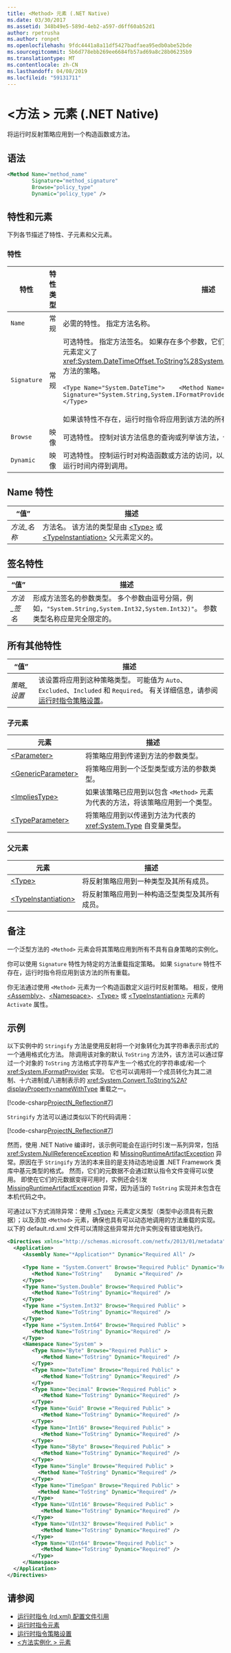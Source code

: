 ```yaml
---
title: <Method> 元素 (.NET Native)
ms.date: 03/30/2017
ms.assetid: 348b49e5-589d-4eb2-a597-d6ff60ab52d1
author: rpetrusha
ms.author: ronpet
ms.openlocfilehash: 9fdc4441a8a11df5427badfaea95edb0abe52bde
ms.sourcegitcommit: 5b6d778ebb269ee6684fb57ad69a8c28b06235b9
ms.translationtype: MT
ms.contentlocale: zh-CN
ms.lasthandoff: 04/08/2019
ms.locfileid: "59131711"
---
```

# <a name="method-element-net-native"></a>\<方法 > 元素 (.NET Native)
将运行时反射策略应用到一个构造函数或方法。  
  
## <a name="syntax"></a>语法  
  
```xml  
<Method Name="method_name"  
        Signature="method_signature"  
        Browse="policy_type"  
        Dynamic="policy_type" />  
```  
  
## <a name="attributes-and-elements"></a>特性和元素  
 下列各节描述了特性、子元素和父元素。  
  
### <a name="attributes"></a>特性  
  
|特性|特性类型|描述|  
|---------------|--------------------|-----------------|  
|`Name`|常规|必需的特性。 指定方法名称。|  
|`Signature`|常规|可选特性。 指定方法签名。 如果存在多个参数，它们之间用逗号分割。 例如，以下 `<Method>` 元素定义了 <xref:System.DateTimeOffset.ToString%28System.String%2CSystem.IFormatProvider%29> 方法的策略。<br /><br /> `<Type Name="System.DateTime">    <Method Name="ToString" Signature="System.String,System.IFormatProvider"            Dynamic="Required" /> </Type>`<br /><br /> 如果该特性不存在，运行时指令将应用到该方法的所有重载。|  
|`Browse`|映像|可选特性。 控制对该方法信息的查询或列举该方法，但并不在运行时间启用任何动态调用。|  
|`Dynamic`|映像|可选特性。 控制运行时对构造函数或方法的访问，以启用动态编程。 该策略确保一个成员可在运行时间内得到调用。|  
  
## <a name="name-attribute"></a>Name 特性  
  
|“值”|描述|  
|-----------|-----------------|  
|*方法_名称*|方法名。 该方法的类型是由 [\<Type>](../../../docs/framework/net-native/type-element-net-native.md) 或 [\<TypeInstantiation>](../../../docs/framework/net-native/typeinstantiation-element-net-native.md) 父元素定义的。|  
  
## <a name="signature-attribute"></a>签名特性  
  
|“值”|描述|  
|-----------|-----------------|  
|*方法_签名*|形成方法签名的参数类型。 多个参数由逗号分隔，例如，`"System.String,System.Int32,System.Int32)"`。 参数类型名称应是完全限定的。|  
  
## <a name="all-other-attributes"></a>所有其他特性  
  
|“值”|描述|  
|-----------|-----------------|  
|*策略_设置*|该设置将应用到这种策略类型。 可能值为 `Auto`、`Excluded`、`Included` 和 `Required`。 有关详细信息，请参阅[运行时指令策略设置](../../../docs/framework/net-native/runtime-directive-policy-settings.md)。|  
  
### <a name="child-elements"></a>子元素  
  
|元素|描述|  
|-------------|-----------------|  
|[\<Parameter>](../../../docs/framework/net-native/parameter-element-net-native.md)|将策略应用到传递到方法的参数类型。|  
|[\<GenericParameter>](../../../docs/framework/net-native/genericparameter-element-net-native.md)|将策略应用到一个泛型类型或方法的参数类型。|  
|[\<ImpliesType>](../../../docs/framework/net-native/impliestype-element-net-native.md)|如果该策略已应用到以包含 `<Method>` 元素为代表的方法，将该策略应用到一个类型。|  
|[\<TypeParameter>](../../../docs/framework/net-native/typeparameter-element-net-native.md)|将策略应用到以传递到方法为代表的 <xref:System.Type> 自变量类型。|  
  
### <a name="parent-elements"></a>父元素  
  
|元素|描述|  
|-------------|-----------------|  
|[\<Type>](../../../docs/framework/net-native/type-element-net-native.md)|将反射策略应用到一种类型及其所有成员。|  
|[\<TypeInstantiation>](../../../docs/framework/net-native/typeinstantiation-element-net-native.md)|将反射策略应用到一种构造泛型类型及其所有成员。|  
  
## <a name="remarks"></a>备注  
 一个泛型方法的 `<Method>` 元素会将其策略应用到所有不具有自身策略的实例化。  
  
 你可以使用 `Signature` 特性为特定的方法重载指定策略。 如果 `Signature` 特性不存在，运行时指令将应用到该方法的所有重载。  
  
 你无法通过使用 `<Method>` 元素为一个构造函数定义运行时反射策略。 相反，使用 [\<Assembly>](../../../docs/framework/net-native/assembly-element-net-native.md)、[\<Namespace>](../../../docs/framework/net-native/namespace-element-net-native.md)、[\<Type>](../../../docs/framework/net-native/type-element-net-native.md) 或 [\<TypeInstantiation>](../../../docs/framework/net-native/typeinstantiation-element-net-native.md) 元素的 `Activate` 属性。  
  
## <a name="example"></a>示例  
 以下实例中的 `Stringify` 方法是使用反射将一个对象转化为其字符串表示形式的一个通用格式化方法。 除调用该对象的默认 `ToString` 方法外，该方法可以通过穿过一个对象的 `ToString` 方法格式字符车产生一个格式化的字符串或/和一个 <xref:System.IFormatProvider> 实现。 它也可以调用将一个成员转化为其二进制、十六进制或八进制表示的 <xref:System.Convert.ToString%2A?displayProperty=nameWithType> 重载之一。  
  
 [!code-csharp[ProjectN_Reflection#7](../../../samples/snippets/csharp/VS_Snippets_CLR/projectn_reflection/cs/method1.cs#7)]  
  
 `Stringify` 方法可以通过类似以下的代码调用：  
  
 [!code-csharp[ProjectN_Reflection#7](../../../samples/snippets/csharp/VS_Snippets_CLR/projectn_reflection/cs/method1.cs#7)]  
  
 然而，使用 .NET Native 编译时，该示例可能会在运行时引发一系列异常，包括 <xref:System.NullReferenceException> 和 [MissingRuntimeArtifactException](../../../docs/framework/net-native/missingruntimeartifactexception-class-net-native.md) 异常。原因在于 `Stringify` 方法的本来目的是支持动态地设置 .NET Framework 类库中基元类型的格式。 然而，它们的元数据不会通过默认指令文件变得可以使用。 即使在它们的元数据变得可用时，实例还会引发 [MissingRuntimeArtifactException](../../../docs/framework/net-native/missingruntimeartifactexception-class-net-native.md) 异常，因为适当的 `ToString` 实现并未包含在本机代码之中。  
  
 可通过以下方式消除异常：使用 [\<Type>](../../../docs/framework/net-native/type-element-net-native.md) 元素定义类型（类型中必须具有元数据）；以及添加 `<Method>` 元素，确保也具有可以动态地调用的方法重载的实现。 以下的 default.rd.xml 文件可以清除这些异常并允许实例没有错误地执行。  
  
```xml  
<Directives xmlns="http://schemas.microsoft.com/netfx/2013/01/metadata">  
  <Application>  
     <Assembly Name="*Application*" Dynamic="Required All" />  
  
     <Type Name = "System.Convert" Browse="Required Public" Dynamic="Required Public" >  
        <Method Name="ToString"    Dynamic ="Required" />  
     </Type>  
     <Type Name="System.Double" Browse="Required Public">  
        <Method Name="ToString" Dynamic="Required" />  
     </Type>  
     <Type Name ="System.Int32" Browse="Required Public" >  
        <Method Name="ToString" Dynamic="Required" />  
     </Type>  
     <Type Name ="System.Int64" Browse="Required Public" >  
        <Method Name="ToString" Dynamic="Required" />  
     </Type>  
     <Namespace Name="System" >  
        <Type Name="Byte" Browse="Required Public" >  
           <Method Name="ToString" Dynamic="Required" />  
        </Type>  
        <Type Name="DateTime" Browse="Required Public" >  
           <Method Name="ToString" Dynamic="Required" />  
        </Type>  
        <Type Name="Decimal" Browse="Required Public" >  
           <Method Name="ToString" Dynamic="Required" />  
        </Type>  
        <Type Name="Guid" Browse ="Required Public" >  
           <Method Name="ToString" Dynamic="Required" />  
        </Type>  
        <Type Name="Int16" Browse="Required Public" >  
           <Method Name="ToString" Dynamic="Required" />  
        </Type>  
        <Type Name="SByte" Browse="Required Public" >  
           <Method Name="ToString" Dynamic="Required" />  
        </Type>  
        <Type Name="Single" Browse="Required Public" >  
          <Method Name="ToString" Dynamic="Required" />           
        </Type>  
        <Type Name="TimeSpan" Browse="Required Public" >  
          <Method Name="ToString" Dynamic="Required" />           
        </Type>  
        <Type Name="UInt16" Browse="Required Public" >  
           <Method Name="ToString" Dynamic="Required" />  
        </Type>  
        <Type Name="UInt32" Browse="Required Public" >  
           <Method Name="ToString" Dynamic="Required" />  
        </Type>  
        <Type Name="UInt64" Browse="Required Public" >  
           <Method Name="ToString" Dynamic="Required" />  
        </Type>  
     </Namespace>  
  </Application>  
</Directives>  
```  
  
## <a name="see-also"></a>请参阅

- [运行时指令 (rd.xml) 配置文件引用](../../../docs/framework/net-native/runtime-directives-rd-xml-configuration-file-reference.md)
- [运行时指令元素](../../../docs/framework/net-native/runtime-directive-elements.md)
- [运行时指令策略设置](../../../docs/framework/net-native/runtime-directive-policy-settings.md)
- [\<方法实例化 > 元素](../../../docs/framework/net-native/methodinstantiation-element-net-native.md)
